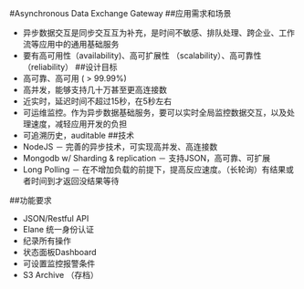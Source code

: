 #Asynchronous Data Exchange Gateway
##应用需求和场景
* 异步数据交互是同步交互互为补充，是时间不敏感、排队处理、跨企业、工作流等应用中的通用基础服务
* 要有高可用性（availability)、高可扩展性 （scalability）、高可靠性（reliability）
##设计目标
* 高可靠、高可用 ( > 99.99%)
* 高并发，能够支持几十万甚至更高连接数
* 近实时，延迟时间不超过15秒，在5秒左右
* 可运维监控。作为异步数据基础服务，要可以实时全局监控数据交互，以及处理速度，减轻应用开发的负担
* 可追溯历史，auditable
##技术
* NodeJS － 完善的异步技术，可实现高并发、高连接数
* Mongodb w/ Sharding & replication － 支持JSON，高可靠、可扩展
* Long Polling － 在不增加负载的前提下，提高反应速度。（长轮询）有结果或者时间到才返回没结果等待

##功能要求
* JSON/Restful API
* Elane 统一身份认证
* 纪录所有操作
* 状态面板Dashboard
* 可设置监控报警条件
* S3 Archive （存档）
